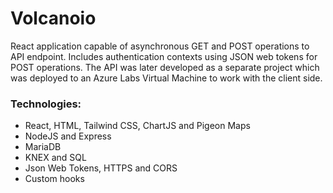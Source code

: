 # Volcanoio
React application capable of asynchronous GET and POST operations to API endpoint. Includes authentication contexts using JSON web tokens for POST operations. The API was later developed as a separate project which was deployed to an Azure Labs Virtual Machine to work with the client side.
### Technologies:
-	React, HTML, Tailwind CSS, ChartJS and Pigeon Maps
-	NodeJS and Express
-	MariaDB
-	KNEX and SQL
-	Json Web Tokens, HTTPS and CORS
-	Custom hooks

